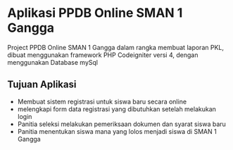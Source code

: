 # Aplikasi PPDB Online SMAN 1 Gangga
Project PPDB Online SMAN 1 Gangga dalam rangka membuat laporan PKL, dibuat menggunakan framework PHP Codeigniter versi 4, dengan menggunakan Database mySql

## Tujuan Aplikasi
- Membuat sistem registrasi untuk siswa baru secara online
- melengkapi form data registrasi yang dibutuhkan setelah melakukan login
- Panitia seleksi melakukan pemeriksaan dokumen dan syarat siswa baru
- Panitia menentukan siswa mana yang lolos menjadi siswa di SMAN 1 Gangga